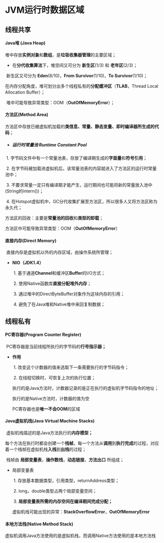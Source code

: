 # JVM运行时数据区域

## 线程共享

#### Java堆 (Java Heap)

​	堆中存放**实例对象**和**数组**，是**垃圾收集器管理**的主要区域；

- 在**分代收集算法**下，堆空间又可分为 **新生区**(1/3) 和 **老年区**(2/3)；

​		新生区又可分为 **Eden**(8/10)，**From Survivor**(1/10)，**To Survivor**(1/10)；

​	在内存分配角度，堆可划分出多个线程私有的**分配缓冲区**（**TLAB**，Thread Local Allocation Buffer）；

​	堆中可能导致异常类型：OOM（**OutOfMemoryError**）；

#### 方法区(Method Area)

​	方法区中存放已被虚拟机加载的**类信息、常量、静态变量、即时编译器所生成的代码**；

- ##### **运行时常量池 Runtime Constant Pool**

​		1. 字节码文件中有一个常量池表，存放了编译期生成的**字面量**和**符号引用**；

​		2.  在字节码被加载进虚拟机后，该常量池表的内容就进入了方法区的运行时常量池中；

​		3. 不要求常量一定只有编译期才能产生，运行期间也可能将新的常量放入池中(String的intern())；

​		4. 在Hotspot虚拟机中，GC分代收集扩展至方法区，所以很多人又将方法区称为永久代；

​	方法区的回收：主要是**常量池的回收**和**类型的卸载**；

​	方法区中可能导致异常类型：OOM（**OutOfMemoryError**）

#### 直接内存(Direct Memory)

​	直接内存是虚拟机以外的内存区域，由操作系统所管理；

- **NIO（JDK1.4）**

  ​	1. 基于通道**Channel**和缓冲区**Buffer**的I/O方式；

  ​	2. 使用Native函数库**直接分配堆外内存**；

  ​	3. 通过堆中的DirectByteBuffer对象作为这块内存的引用；

  ​	4. 避免了在Java堆和Native堆中来回复制数据；

  

## 线程私有

#### PC寄存器(Program Counter Register)

​	PC寄存器是当前线程所执行的字节码的**行号指示器；**

- **作用**

  ​	1. 改变这个计数器的值来选取下一条需要执行的字节码指令；

  ​	2. 在线程切换时，可恢复上次的执行位置；

  执行的是Java方法时，计数器记录的是正在执行的虚拟机字节码指令的地址；

  执行的是Native方法时，计数器的值为空

  PC寄存器也是**唯一不会OOM**的区域

#### Java虚拟机栈(Java Virtual Machine Stacks)

​	虚拟机栈描述的是Java方法执行的**内存模型；**

​	每个方法在执行时都会创建一个**栈帧**，每一个方法从**调用**到**执行完成**的过程，对应着一个栈帧在虚拟机栈**入栈**到**出栈**的过程；

​	栈帧由 **局部变量表**，**操作数栈**，**动态链接**，**方法出口** 所组成；

- 局部变量表

  ​	1. 存放基本数据类型，引用类型，returnAddress类型；

  ​	2. long，double类型占两个局部变量空间；

  ​	3. **局部变量表所需的内存空间在编译期间完成分配；**

  虚拟机栈可能出现的异常：**StackOverflowError**，**OutOfMemoryError**

#### 本地方法栈(Native Method Stack)

​	虚拟机调用Java方法使用的是虚拟机栈，而调用Native方法使用的是本地方法栈